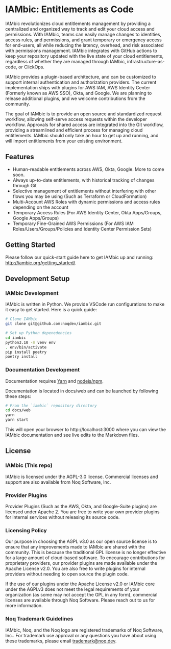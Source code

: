 # IAMbic: Entitlements as Code

IAMbic revolutionizes cloud entitlements management by providing a centralized and organized way to track and edit your cloud access and permissions. With IAMbic, teams can easily manage changes to identities, access rules, and permissions, and grant temporary or emergency access for end-users, all while reducing the latency, overhead, and risk associated with permissions management. IAMbic integrates with GitHub actions to keep your repository updated with the live state of your cloud entitlements, regardless of whether they are managed through IAMbic,
infrastructure-as-code, or ClickOps.

IAMbic provides a plugin-based architecture, and can be customized to support internal authentication and authorization providers. The current implementation ships with plugins for AWS IAM, AWS Identity Center (Formerly known as AWS SSO), Okta, and Google. We are planning to release additional plugins, and we welcome contributions from the community.

The goal of IAMbic is to provide an open source and standardized request workflow, allowing self-serve access requests within the developer workflow. Approvals for shared access are integrated into the Git workflow, providing a streamlined and efficient process for managing cloud entitlements. IAMbic should only take an hour to get up and running, and will import entitlements from your existing environment.

## Features

- Human-readable entitlements across AWS, Okta, Google. More to come soon.
- Always up-to-date entitlements, with historical tracking of changes through Git
- Selective management of entitlements without interfering with other flows you may be using (Such as Terraform or CloudFormation)
- Multi-Account AWS Roles with dynamic permissions and access rules depending on the account
- Temporary Access Rules (For AWS Identity Center, Okta Apps/Groups, Google Apps/Groups)
- Temporary Fine-Grained AWS Permissions (For AWS IAM Roles/Users/Groups/Policies and Identity Center Permission Sets)

## Getting Started

Please follow our quick-start guide here to get IAMbic up and running: http://iambic.org/getting_started/.

## Development Setup

### IAMbic Development

IAMbic is written in Python. We provide VSCode run configurations to make it easy to get started. Here is a quick guide:

```bash
# Clone IAMbic
git clone git@github.com:noqdev/iambic.git

# Set up Python depenedencies
cd iambic
python3.10 -m venv env
. env/bin/activate
pip install poetry
poetry install
```

### Documentation Development

Documentation requires [Yarn](https://classic.yarnpkg.com/lang/en/docs/install/#debian-stable) and [nodejs/npm](https://docs.npmjs.com/downloading-and-installing-node-js-and-npm).

Documentation is located in docs/web and can be launched by following these steps:

```bash
# From the `iambic` repository directory
cd docs/web
yarn
yarn start
```

This will open your browser to http://localhost:3000 where you can view the IAMbic documentation and see live edits to the Markdown files.

## License

### IAMbic (This repo)

IAMbic is licensed under the AGPL-3.0 license. Commercial licenses and support are also available from Noq Software, Inc.

### Provider Plugins

Provider Plugins (Such as the AWS, Okta, and Google-Suite plugins) are licensed under Apache 2. You are free to write your own provider plugins for internal services without releasing its source code.

### Licensing Policy

Our purpose in choosing the AGPL v3.0 as our open source license is to ensure that any improvements made to IAMbic are shared with the community. This is because the traditional GPL license is no longer effective for a large amount of cloud-based software. To encourage contributions for proprietary providers, our provider plugins are made available under the Apache License v2.0. You are also free to write plugins for internal providers without needing to open source the plugin code.

If the use of our plugins under the Apache License v2.0 or IAMbic core under the AGPLv3 does not meet the legal requirements of your organization (as some may not accept the GPL in any form), commercial licenses are available through Noq Software. Please reach out to us for more information.

### Noq Trademark Guidelines

IAMbic, Noq, and the Noq logo are registered trademarks of Noq Software, Inc.. For trademark use approval or any questions you have about using these trademarks, please email trademark@noq.dev.